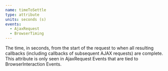 ```yaml
---
name: timeToSettle
type: attribute
units: seconds (s)
events:
  - AjaxRequest
  - BrowserTiming
---
```


The time, in seconds, from the start of the request to when all resulting callbacks (including callbacks of subsequent AJAX requests) are complete. This attribute is only seen in AjaxRequest Events that are tied to BrowserInteraction Events. 
